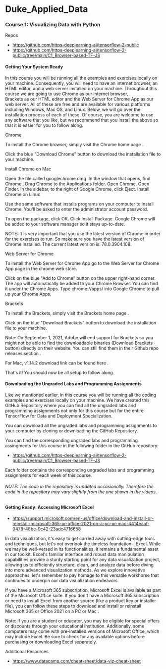 # Duke_Applied_Data

### Course 1: Visualizing Data with Python
Repos
* https://github.com/https-deeplearning-ai/tensorflow-2-public
* https://github.com/https-deeplearning-ai/tensorflow-2-public/tree/main/C1_Browser-based-TF-JS


<h4> Getting Your System Ready </h4>

In this course you will be running all the examples and exercises locally on your machine. Consequently, you will need to have an internet browser, an HTML editor, and a web server installed on your machine. Throughout this course we are going to use 
Chrome as our internet browser,  
Brackets as our HTML editor and the 
Web Server for Chrome App as our web server. All of these are free and are available for various platforms including Windows, Mac OS, and Linux. Below, we will go over the installation process of each of these. Of course, you are welcome to use any software that you like, but we recommend that you install the above so that it is easier for you to follow along. 

Chrome

To install the Chrome browser, simply visit the 
Chrome home page
. 


Click the blue "Download Chrome" button to download the installation file to your machine.


Install Chrome on Mac

Open the file called googlechrome.dmg.
In the window that opens, find Chrome .
Drag Chrome to the Applications folder.
Open Chrome.
Open Finder.
In the sidebar, to the right of Google Chrome, click Eject.
Install Chrome on Linux

Use the same software that installs programs on your computer to install Chrome. You'll be asked to enter the administrator account password.

To open the package, click OK.
Click Install Package.
Google Chrome will be added to your software manager so it stays up-to-date.

NOTE: It is very important that you use the latest version of Chrome in order for the exercises to run. So make sure you have the latest version of Chrome installed. The current latest version is: 78.0.3904.108. 


Web Server for Chrome

To install the Web Server for Chrome App go to the 
Web Server for Chrome App
 page in the chrome web store. 


Click on the blue "Add to Chrome" button on the upper right-hand corner. The app will automatically be added to your Chrome Browser. You can find it under the Chrome Apps. Type chrome://apps/ into Google Chrome to pull up your Chrome Apps.



Brackets

To install the Brackets, simply visit the 
Brackets home page
. 


Click on the blue "Download Brackets" button to download the installation file to your machine.

Note: On September 1, 2021, Adobe will end support for Brackets so you might not be able to find the downloadable binaries (Download Brackets button) directly on their website. You can still find them in their 
Github repo releases section
. 


For Mac, v1.14.2 download link can be found 
here
.

That's it! You should now be all setup to follow along. 


<h4> Downloading the Ungraded Labs and Programming Assignments </h4>
<p> Like we mentioned earlier, in this course you will be running all the coding examples and exercises locally on your machine. We have created this 
GitHub Repository where you can find all the ungraded labs and programming assignments not only for this course but for the entire TensorFlow for Data and Deployment Specialization.</p

<p> You can download all the ungraded labs and programming assignments to your computer by cloning or downloading the GitHub Repository.</p>





<p> You can find the corresponding ungraded labs and programming assingments for this course in the following folder in the GitHub repository:</p>



* https://github.com/https-deeplearning-ai/tensorflow-2-public/tree/main/C1_Browser-based-TF-JS





<p> Each folder contains the corresponding ungraded labs and programming assignments for each week of this course. </p>

###### NOTE: The code in the repository is updated occasionally. Therefore the code in the repository may vary slightly from the one shown in the videos. 


<h4> Getting Ready: Accessing Microsoft Excel </h4>

* https://support.microsoft.com/en-us/office/download-and-install-or-reinstall-microsoft-365-or-office-2021-on-a-pc-or-mac-4414eaaf-0478-48be-9c42-23adc4716658

In data visualization, it's easy to get carried away with cutting-edge tools and techniques, but let's not overlook the timeless foundation—Excel. While we may be well-versed in its functionalities, it remains a fundamental asset in our toolkit. Excel's familiar interface and robust data manipulation capabilities provide a sturdy starting point for any data visualization project, allowing us to efficiently structure, clean, and analyze data before diving into more advanced visualization methods. As we explore innovative approaches, let's remember to pay homage to this versatile workhorse that continues to underpin our data visualization endeavors.

If you have a Microsoft 365 subscription, Microsoft Excel is available as part of the Microsoft Office suite. If you don't have a Microsoft 365 subscription or need to install Excel from another source (like a product key or installer file), you can follow these steps to 
download and install or reinstall Microsoft 365 or Office 2021 on a PC or Mac
.

Note: If you are a student or educator, you may be eligible for special offers or discounts through your educational institution. Additionally, some computers may come with pre-installed versions of Microsoft Office, which may include Excel. Be sure to check for any available options before purchasing or downloading Excel separately.

Additional Resources
* https://www.datacamp.com/cheat-sheet/data-viz-cheat-sheet
